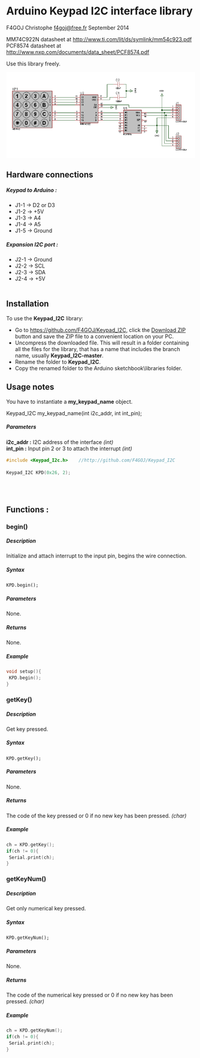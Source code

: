# Arduino Keypad I2C interface library #
F4GOJ Christophe f4goj@free.fr September 2014

MM74C922N datasheet at http://www.ti.com/lit/ds/symlink/mm54c923.pdf<br>
PCF8574 datasheet at http://www.nxp.com/documents/data_sheet/PCF8574.pdf

Use this library freely.

![keypad_i2c](https://raw.githubusercontent.com/F4GOJ/Keypad_I2C/master/images/keypad_i2c_sch.png)

## Hardware connections ##
##### Keypad to Arduino :

- J1-1 -> D2 or D3
- J1-2 -> +5V
- J1-3 -> A4
- J1-4 -> A5
- J1-5 -> Ground

##### Expansion I2C port :

- J2-1 -> Ground
- J2-2 -> SCL
- J2-3 -> SDA
- J2-4 -> +5V
<br><br>

## Installation ##
To use the **Keypad_I2C** library:  
- Go to https://github.com/F4GOJ/Keypad_I2C, click the [Download ZIP](https://github.com/F4GOJ/Keypad_I2C/archive/master.zip) button and save the ZIP file to a convenient location on your PC.
- Uncompress the downloaded file.  This will result in a folder containing all the files for the library, that has a name that includes the branch name, usually **Keypad_I2C-master**.
- Rename the folder to  **Keypad_I2C**.
- Copy the renamed folder to the Arduino sketchbook\libraries folder.

## Usage notes ##
You have to instantiate a **my_keypad_name** object.

Keypad_I2C my_keypad_name(int i2c_addr, int int_pin);

##### Parameters
**i2c_addr :** I2C address of the interface *(int)*<br>
**int_pin :** Input pin 2 or 3 to attach the interrupt *(int)*

```c++
#include <Keypad_I2c.h>    //http://github.com/F4GOJ/Keypad_I2C

Keypad_I2C KPD(0x26, 2);
```
<br><br>
## Functions : ##
### begin()
##### Description
Initialize and attach interrupt to the input pin, begins the wire connection.
##### Syntax
`KPD.begin();`
##### Parameters
None.
##### Returns
None.
##### Example
```c++
void setup(){
 KPD.begin();
}
```

### getKey()
##### Description
Get key pressed.
##### Syntax
`KPD.getKey();`
##### Parameters
None.
##### Returns
The code of the key pressed or 0 if no new key has been pressed. *(char)*
##### Example
```c++
ch = KPD.getKey();
if(ch != 0){
 Serial.print(ch);
}
```

### getKeyNum()
##### Description
Get only numerical key pressed.
##### Syntax
`KPD.getKeyNum();`
##### Parameters
None.
##### Returns
The code of the numerical key pressed or 0 if no new key has been pressed. *(char)*
##### Example
```c++
ch = KPD.getKeyNum();
if(ch != 0){
 Serial.print(ch);
}
```
